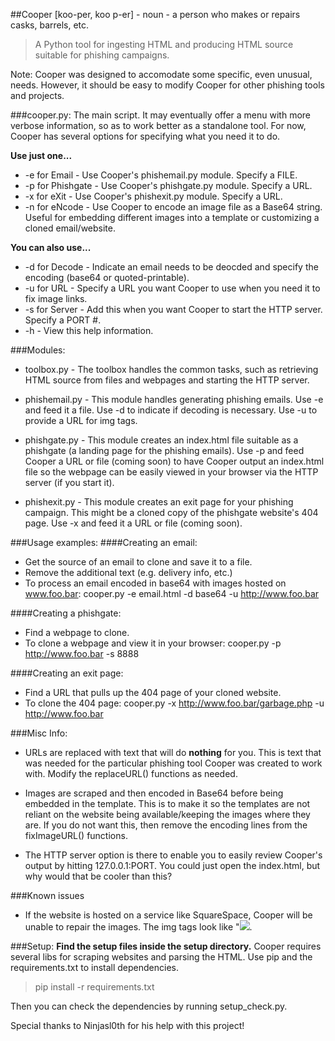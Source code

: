 ##Cooper [koo-per, koo p-er] - noun - a person who makes or repairs casks, barrels, etc.

>A Python tool for ingesting HTML and producing HTML source suitable for phishing campaigns.

Note: Cooper was designed to accomodate some specific, even unusual, needs. However, it should be easy to modify Cooper for other phishing tools and projects.

###cooper.py:
The main script. It may eventually offer a menu with more verbose information, so as to work better as a standalone tool. For now, Cooper has several options for specifying what you need it to do.

**Use just one...**
* -e for Email - Use Cooper's phishemail.py module. Specify a FILE.
* -p for Phishgate - Use Cooper's phishgate.py module. Specify a URL.
* -x for eXit - Use Cooper's phishexit.py module. Specify a URL.
* -n for eNcode - Use Cooper to encode an image file as a Base64 string. Useful for embedding different images into a template or customizing a cloned email/website.

**You can also use...**
* -d for Decode - Indicate an email needs to be deocded and specify the encoding (base64 or quoted-printable).
* -u for URL - Specify a URL you want Cooper to use when you need it to fix image links.
* -s for Server - Add this when you want Cooper to start the HTTP server. Specify a PORT #.
* -h - View this help information.

###Modules:
* toolbox.py - The toolbox handles the common tasks, such as retrieving HTML source from files and webpages and starting the HTTP server.

* phishemail.py - This module handles generating phishing emails. Use -e and feed it a file. Use -d to indicate if decoding is necessary. Use -u to provide a URL for img tags.

* phishgate.py - This module creates an index.html file suitable as a phishgate (a landing page for the phishing emails). Use -p and feed Cooper a URL or file (coming soon) to have Cooper output an index.html file so the webpage can be easily viewed in your browser via the HTTP server (if you start it).

* phishexit.py - This module creates an exit page for your phishing campaign. This might be a cloned copy of the phishgate website's 404 page. Use -x and feed it a URL or file (coming soon).

###Usage examples:
####Creating an email:
* Get the source of an email to clone and save it to a file.
* Remove the additional text (e.g. delivery info, etc.)
* To process an email encoded in base64 with images hosted on www.foo.bar: cooper.py -e email.html -d base64 -u http://www.foo.bar

####Creating a phishgate:
* Find a webpage to clone.
* To clone a webpage and view it in your browser: cooper.py -p http://www.foo.bar -s 8888

####Creating an exit page:
* Find a URL that pulls up the 404 page of your cloned website.
* To clone the 404 page: cooper.py -x http://www.foo.bar/garbage.php -u http://www.foo.bar

###Misc Info:
* URLs are replaced with text that will do **nothing** for you. This is text that was needed for the particular phishing tool Cooper was created to work with. Modify the replaceURL() functions as needed.

* Images are scraped and then encoded in Base64 before being embedded in the template. This is to make it so the templates are not reliant on the website being available/keeping the images where they are. If you do not want this, then remove the encoding lines from the fixImageURL() functions.

* The HTTP server option is there to enable you to easily review Cooper's output by hitting 127.0.0.1:PORT. You could just open the index.html, but why would that be cooler than this?

###Known issues
* If the website is hosted on a service like SquareSpace, Cooper will be unable to repair the images. The img tags look like "<img src="//static1.squarespace.com/static/52ebedcae4b0ad4aad060b4a/t/533b687ae4b01d79d0ae12a3/1437187699809/?format=1500w">.

###Setup:
**Find the setup files inside the setup directory.**
Cooper requires several libs for scraping websites and parsing the HTML. Use pip and the requirements.txt to install dependencies.
>pip install -r requirements.txt

Then you can check the dependencies by running setup_check.py.

Special thanks to Ninjasl0th for his help with this project!
